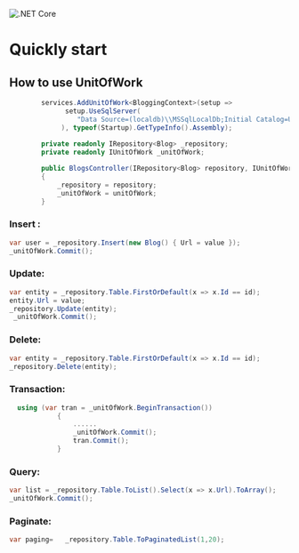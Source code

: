 ![.NET Core](https://github.com/mingxiaoyu/UnitOfWork/workflows/.NET%20Core/badge.svg)

# Quickly start

## How to use UnitOfWork
```csharp
        services.AddUnitOfWork<BloggingContext>(setup =>
              setup.UseSqlServer(
                 "Data Source=(localdb)\\MSSqlLocalDb;Initial Catalog=UnitOfWorkDb;Integrated Security=true;MultipleActiveResultSets=true;"
             ), typeof(Startup).GetTypeInfo().Assembly);
             
        private readonly IRepository<Blog> _repository;
        private readonly IUnitOfWork _unitOfWork;

        public BlogsController(IRepository<Blog> repository, IUnitOfWork unitOfWork)
        {
            _repository = repository;
            _unitOfWork = unitOfWork;
        }
 ```  

### Insert : 
```csharp
var user = _repository.Insert(new Blog() { Url = value });
_unitOfWork.Commit();
 ```    
 
### Update:
```csharp
var entity = _repository.Table.FirstOrDefault(x => x.Id == id);
entity.Url = value;
_repository.Update(entity);
 _unitOfWork.Commit();
```       
### Delete:
```csharp
var entity = _repository.Table.FirstOrDefault(x => x.Id == id);
_repository.Delete(entity);
```   
### Transaction:
```csharp
  using (var tran = _unitOfWork.BeginTransaction())
            {
                ......
                _unitOfWork.Commit();
                tran.Commit();
            }
```

### Query:
```csharp
var list = _repository.Table.ToList().Select(x => x.Url).ToArray();
_unitOfWork.Commit();
```   
        
### Paginate:
```csharp
var paging=   _repository.Table.ToPaginatedList(1,20);
```   
